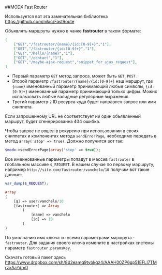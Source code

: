 ##MODX Fast Router

Используется вот эта замечательная библиотека https://github.com/nikic/FastRoute

Объявлять маршруты нужно в чанке **fastrouter** в таком формате:

```json
[
    ["GET","/fastrouter/{name}/{id:[0-9]+}","1"],
    ["GET","/fastrouter/{id:[0-9]+}","1"],
    ["GET","/hello/{name}","1"],
    ["GET","/contact","1"],
    ["GET","/maybe-ajax-request","snippet_for_ajax_request"],
]
```

- Первый параметр `GET` метод запроса, может быть `GET`, `POST`.
- Второй параметр `/fastrouter/{name}/{id:[0-9]+}` наш маршрут, где `{name}` именованный параметр принимающий любые символы, `{id:[0-9]+}` именованный параметр принимающий только цифры. Можно использовать любые валидные регулярные выражения.
- Третий параметр `2` ID ресурса куда будет направлен запрос или имя сниппета.

Если запрошенному URL не соответствует ни один объявленный маршрут, будет сгенерированна 404 ошибка.

Чтобы запрос не вошел в рекурсию при использовании в своих сниппетах и компонентах метода `sendErrorPage`, необходимо передать в метод `array('stop' => true)`. Должно получится вот так:

```php
$modx->sendErrorPage(array('stop' => true));
```

Все именнованные параметры попадут в массив `fastrouter` в глобальном массиве `$_REQUEST`. В нашем случае по первому маршруту, например `http://site.com/fastrouter/vanchelo/10` получим вот такие данные:
```php
var_dump($_REQUEST);

Array
(
    [q] => user/vanchelo/10
    [fastrouter] => Array
        (
            [name] => vanchelo
            [id] => 10
        )
)
```

По умолчанию имя ключа со всеми параметрами маршрута - `fastrouter`.
Для задания своего ключа измените в настройках системы параметр `fastrouter.paramsKey`.

Скачать готовый пакет здесь https://www.dropbox.com/sh/8d2eamq9tybkqz4/AAAH00ZP6gp51EFLI7TMrzxAa?dl=0
